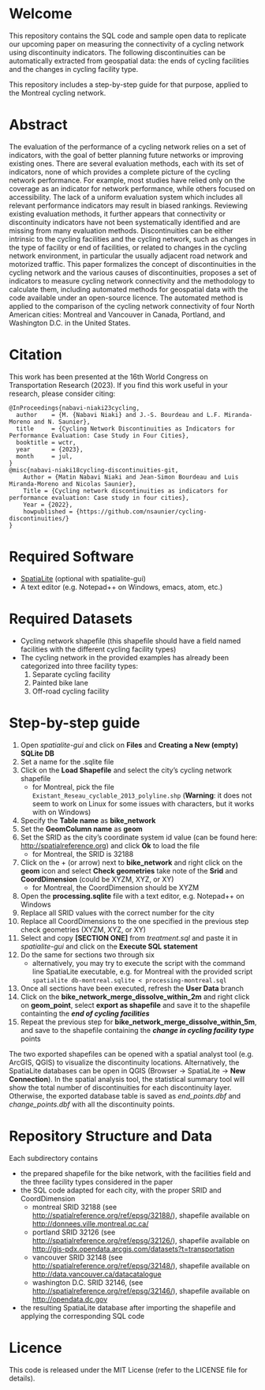 # Welcome
This repository contains the SQL code and sample open data to replicate our upcoming paper on measuring the connectivity of a cycling network using discontinuity indicators. The following discontinuities can be automatically extracted from geospatial data: the ends of cycling facilities and the changes in cycling facility type. 

This repository includes a step-by-step guide for that purpose, applied to the Montreal cycling network.

# Abstract
The evaluation of the performance of a cycling network relies on a set of indicators, with the goal of better planning future networks or improving existing ones. There are several evaluation methods, each with its set of indicators, none of which provides a complete picture of the cycling network performance. For example, most studies have relied only on the coverage as an indicator for network performance, while others focused on accessibility. The lack of a uniform evaluation system which includes all relevant performance indicators may result in biased rankings. Reviewing existing evaluation methods, it further appears that connectivity or discontinuity indicators have not been systematically identified and are missing from many evaluation methods. Discontinuities can be either intrinsic to the cycling facilities and the cycling network, such as changes in the type of facility or end of facilities, or related to changes in the cycling network environment, in particular the usually adjacent road network and motorized traffic.
This paper formalizes the concept of discontinuities in the cycling network and the various causes of discontinuities, proposes a set of indicators to measure cycling network connectivity and the methodology to calculate them, including automated methods for geospatial data with the code available under an open-source licence. The automated method is applied to the comparison of the cycling network connectivity of four North American cities: Montreal and Vancouver in Canada, Portland, and Washington D.C. in the United States. 

# Citation
This work has been presented at the 16th World Congress on Transportation Research (2023). If you find this work useful in your research, please consider citing:

    @InProceedings{nabavi-niaki23cycling,
      author    = {M. {Nabavi Niaki} and J.-S. Bourdeau and L.F. Miranda-Moreno and N. Saunier},
      title     = {Cycling Network Discontinuities as Indicators for Performance Evaluation: Case Study in Four Cities},
      booktitle = wctr,
      year      = {2023},
      month     = jul,
    }
    @misc{nabavi-niaki18cycling-discontinuities-git,
        Author = {Matin Nabavi Niaki and Jean-Simon Bourdeau and Luis Miranda-Moreno and Nicolas Saunier},
        Title = {Cycling network discontinuities as indicators for performance evaluation: Case study in four cities},
        Year = {2022},
        howpublished = {https://github.com/nsaunier/cycling-discontinuities/}
    }

# Required Software
* [SpatiaLite](https://www.gaia-gis.it/fossil/libspatialite/home) (optional with spatialite-gui)
* A text editor (e.g. Notepad++ on Windows, emacs, atom, etc.)

# Required Datasets
* Cycling network shapefile (this shapefile should have a field named facilities with the different cycling facility types)
* The cycling network in the provided examples has already been categorized into three facility types:
    1. Separate cycling facility
    2. Painted bike lane
    3. Off-road cycling facility

# Step-by-step guide 
1.	Open *spatialite-gui* and click on **Files** and **Creating a New (empty) SQLite DB**
2.	Set a name for the .sqlite file 
3.	Click on the **Load Shapefile** and select the city’s cycling network shapefile
    * for Montreal, pick the file `Existant_Reseau_cyclable_2013_polyline.shp` (**Warning**: it does not seem to work on Linux for some issues with characters, but it works with on Windows)
4.  Specify the **Table name** as **bike_network**
5.	Set the **GeomColumn name** as **geom**
6.	Set the SRID as the city’s coordinate system id value (can be found here: http://spatialreference.org) and click **Ok** to load the file
    * for Montreal, the SRID is 32188
7.	Click on the + (or arrow) next to **bike_network** and right click on the **geom** icon and select **Check geometries** take note of the **Srid** and **CoordDimension** (could be XYZM, XYZ, or XY)
    * for Montreal, the CoordDimension should be XYZM
8.	Open the **processing.sqlite** file with a text editor, e.g. Notepad++ on Windows
9.	Replace all SRID values with the correct number for the city 
10.	Replace all CoordDimensions to the one specified in the previous step check geometries (XYZM, XYZ, or XY)
11.	Select and copy **[SECTION ONE]** from *treatment.sql* and paste it in *spatialite-gui* and click on the **Execute SQL statement**
12.	Do the same for sections two through six
    * alternatively, you may try to execute the script with the command line SpatiaLite executable, e.g. for Montreal with the provided script `spatialite db-montreal.sqlite < processing-montreal.sql`
13.	Once all sections have been executed, refresh the **User Data** branch
14.	Click on the **bike_network_merge_dissolve_within_2m** and right click on **geom_point**, select **export as shapefile** and save it to the shapefile containting the ***end of cycling facilities***
15.	Repeat the previous step for **bike_network_merge_dissolve_within_5m**, and save to the shapefile containing the ***change in cycling facility type*** points

The two exported shapefiles can be opened with a spatial analyst tool (e.g. ArcGIS, QGIS) to visualize the discontinuity locations. Alternatively, the SpatiaLite databases can be open in QGIS (Browser -> SpatiaLite -> **New Connection**). In the spatial analysis tool, the statistical summary tool will show the total number of discontinuities for each discontinuity layer. Otherwise, the exported database table is saved as *end_points.dbf* and *change_points.dbf* with all the discontinuity points.

# Repository Structure and Data
Each subdirectory contains 
* the prepared shapefile for the bike network, with the facilities field and the three facility types considered in the paper
* the SQL code adapted for each city, with the proper SRID and CoordDimension
    * montreal SRID 32188 (see http://spatialreference.org/ref/epsg/32188/), shapefile available on http://donnees.ville.montreal.qc.ca/
    * portland SRID 32126 (see http://spatialreference.org/ref/epsg/32126/), shapefile available on http://gis-pdx.opendata.arcgis.com/datasets?t=transportation
    * vancouver SRID 32148 (see http://spatialreference.org/ref/epsg/32148/), shapefile available on http://data.vancouver.ca/datacatalogue
    * washington D.C. SRID 32146, (see http://spatialreference.org/ref/epsg/32146/), shapefile available on http://opendata.dc.gov
* the resulting SpatiaLite database after importing the shapefile and applying the corresponding SQL code

# Licence
This code is released under the MIT License (refer to the LICENSE file for details).
